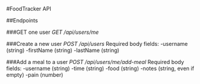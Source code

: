 #FoodTracker API

##Endpoints

###GET one user
*GET /api/users/me*

###Create a new user
*POST /api/users*
Required body fields: 
-username (string)
-firstName (string)
-lastName (string)

###Add a meal to a user
*POST /api/users/me/add-meal*
Required body fields:
-username (string)
-time (string)
-food (string)
-notes (string, even if empty)
-pain (number)
